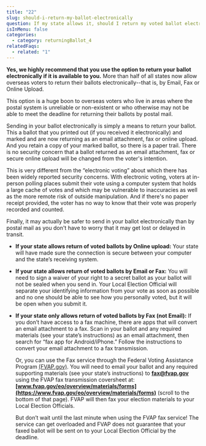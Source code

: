 ```yaml
---
title: "22"
slug: should-i-return-my-ballot-electronically
question: If my state allows it, should I return my voted ballot electronically?
isInMenu: false
categories:
  - category: returningBallot_4
relatedFaqs:
  - related: "1"
---
```

**Yes, we highly recommend that you use the option to return your ballot electronically if it is available to you.** More than half of all states now allow overseas voters to return their ballots electronically--that is, by Email, Fax or Online Upload. 

This option is a huge boon to overseas voters who live in areas where the postal system is unreliable or non-existent or who otherwise may not be able to meet the deadline for returning their ballots by postal mail. 

Sending in your ballot electronically is simply a means to return your ballot. This a ballot that you printed out (if you received it electronically) and marked and are now returning as an email attachment, fax or online upload.  And you retain a copy of your marked ballot, so there is a paper trail. There is no security concern that a ballot returned as an email attachment, fax or secure online upload will be changed from the voter's intention.

This is very different from the “electronic voting” about which there has been widely reported security concerns. With electronic voting, voters at in-person polling places submit their vote using a computer system that holds a large cache of votes and which may be vulnerable to inaccuracies as well as the more remote risk of outside manipulation. And if there's no paper receipt provided, the voter has no way to know that their vote was properly recorded and counted. 

Finally, it may actually be safer to send in your ballot electronically than by postal mail as you don't have to worry that it may get lost or delayed in transit.

* **If your state allows return of voted ballots by Online upload:** Your state will have made sure the connection is secure between your computer and the state’s receiving system.

* **If your state allows return of voted ballots by Email or Fax:** You will need to sign a waiver of your right to a secret ballot as your ballot will not be sealed when you send in. Your Local Election Official will separate your identifying information from your vote as soon as possible and no one should be able to see how you personally voted, but it will be open when you submit it.

* **If your state only allows return of voted ballots by Fax (not Email):** If you don’t have access to a fax machine, there are apps that will convert an email attachment to a fax. Scan in your ballot and any required materials (see your state’s instructions) as an email attachment, then search for “fax app for Android/iPhone.” Follow the instructions to convert your email attachment to a fax transmission.

     Or, you can use the Fax service through the Federal Voting Assistance Program [(FVAP.gov)](https://www.fvap.gov). You will need to email your ballot and any required supporting materials (see your state’s instructions) to **fax@fvap.gov** using the FVAP fax transmission coversheet at: **[www.fvap.gov/eo/overview/materials/forms](https://www.fvap.gov/eo/overview/materials/forms)** (scroll to the bottom of that page). FVAP will then fax your election materials to your Local Election Officials. 

    But don’t wait until the last minute when using the FVAP fax service! The service can get overloaded and FVAP does not guarantee that your faxed ballot will be sent on to your Local Election Official by the deadline.
